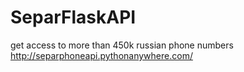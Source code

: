 # SeparFlaskAPI
get access to more than 450k russian phone numbers
http://separphoneapi.pythonanywhere.com/
